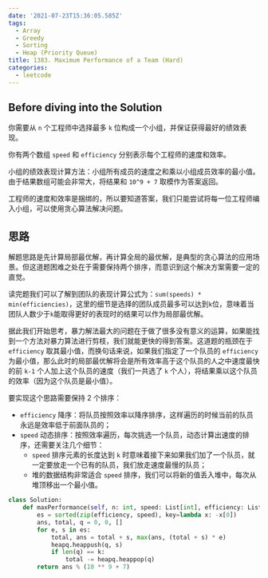 ```yaml
---
date: '2021-07-23T15:36:05.585Z'
tags:
  - Array
  - Greedy
  - Sorting
  - Heap (Priority Queue)
title: 1383. Maximum Performance of a Team (Hard)
categories:
  - leetcode
---
```


## Before diving into the Solution

你需要从 `n` 个工程师中选择最多 `k` 位构成一个小组，并保证获得最好的绩效表现。

你有两个数组 `speed` 和 `efficiency` 分别表示每个工程师的速度和效率。

小组的绩效表现计算方法：小组所有成员的速度之和乘以小组成员效率的最小值。由于结果数组可能会非常大，将结果和 `10^9 + 7` 取模作为答案返回。

工程师的速度和效率是捆绑的，所以要知道答案，我们只能尝试将每一位工程师编入小组，可以使用贪心算法解决问题。

<!-- more -->

## 思路

解题思路是先计算局部最优解，再计算全局的最优解，是典型的贪心算法的应用场景。但这道题困难之处在于需要保持两个排序，而意识到这个解决方案需要一定的直觉。

读完题我们可以了解到团队的表现计算公式为：`sum(speeds) * min(efficiencies)`，这里的细节是选择的团队成员最多可以达到`k`位，意味着当团队人数少于`k`能取得更好的表现时的结果可以作为局部最优解。

据此我们开始思考，暴力解法最大的问题在于做了很多没有意义的运算，如果能找到一个方法对暴力算法进行剪枝，我们就能更快的得到答案。这道题的瓶颈在于 `efficiency` 取其最小值，而换句话来说，如果我们指定了一个队员的 `efficiency` 为最小值，那么此时的局部最优解将会是所有效率高于这个队员的人之中速度最快的前 `k-1` 个人加上这个队员的速度（我们一共选了 `k` 个人），将结果乘以这个队员的效率（因为这个队员是最小值）。

要实现这个思路需要保持 2 个排序：

- `efficiency` 降序：将队员按照效率以降序排序，这样遍历的时候当前的队员永远是效率低于前面队员的；
- `speed` 动态排序：按照效率遍历，每次挑选一个队员，动态计算出速度的排序，还需要关注几个细节：
  - `speed` 排序元素的长度达到 `k` 时意味着接下来如果我们加了一个队员，就一定要放走一个已有的队员，我们放走速度最慢的队员；
  - 堆的数据结构非常适合 `speed` 排序，我们可以将新的值丢入堆中，每次从堆顶移出一个最小值。

```python
class Solution:
    def maxPerformance(self, n: int, speed: List[int], efficiency: List[int], k: int) -> int:
        es = sorted(zip(efficiency, speed), key=lambda x: -x[0])
        ans, total, q = 0, 0, []
        for e, s in es:
            total, ans = total + s, max(ans, (total + s) * e)
            heapq.heappush(q, s)
            if len(q) == k:
                total -= heapq.heappop(q)
        return ans % (10 ** 9 + 7)
```
